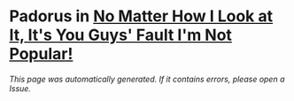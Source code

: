 # Padorus in [No Matter How I Look at It, It's You Guys' Fault I'm Not Popular!](https://myanimelist.net/manga/28533/Watashi_ga_Motenai_no_wa_Dou_Kangaetemo_Omaera_ga_Warui)

###### This page was automatically generated. If it contains errors, please open a Issue.
